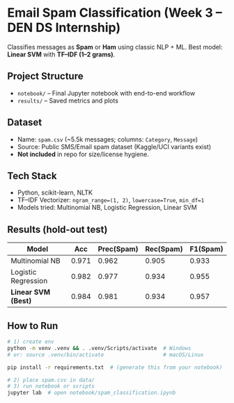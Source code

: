 # Email Spam Classification (Week 3 – DEN DS Internship)

Classifies messages as **Spam** or **Ham** using classic NLP + ML.
Best model: **Linear SVM** with **TF–IDF (1–2 grams)**.

##  Project Structure
- `notebook/` – Final Jupyter notebook with end-to-end workflow
- `results/` – Saved metrics and plots

## Dataset
- Name: `spam.csv` (~5.5k messages; columns: `Category`, `Message`)
- Source: Public SMS/Email spam dataset (Kaggle/UCI variants exist)
- **Not included** in repo for size/license hygiene. 

##  Tech Stack
- Python, scikit-learn, NLTK
- TF–IDF Vectorizer: `ngram_range=(1, 2)`, `lowercase=True`, `min_df=1`
- Models tried: Multinomial NB, Logistic Regression, Linear SVM

##  Results (hold-out test)
| Model                  | Acc  | Prec(Spam) | Rec(Spam) | F1(Spam) |
|------------------------|------|------------|-----------|----------|
| Multinomial NB         | 0.971| 0.962      | 0.905     | 0.933    |
| Logistic Regression    | 0.982| 0.977      | 0.934     | 0.955    |
| **Linear SVM (Best)**  | 0.984| 0.981      | 0.934     | 0.957    |


##  How to Run
```bash
# 1) create env
python -m venv .venv && . .venv/Scripts/activate  # Windows
# or: source .venv/bin/activate                   # macOS/Linux

pip install -r requirements.txt  # (generate this from your notebook)

# 2) place spam.csv in data/ 
# 3) run notebook or scripts
jupyter lab  # open notebook/spam_classification.ipynb
